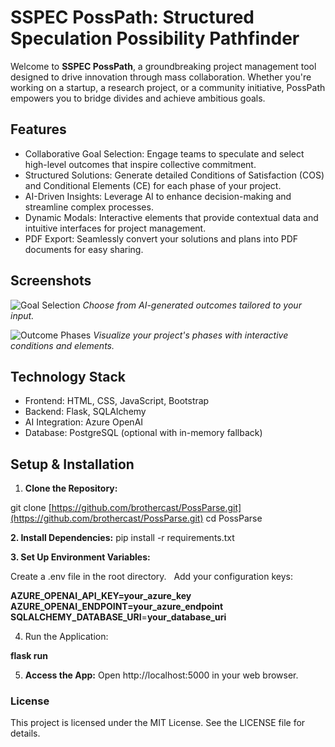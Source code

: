 #  SSPEC PossPath: Structured Speculation Possibility Pathfinder

Welcome to **SSPEC PossPath**, a groundbreaking project management tool designed to drive innovation through mass collaboration. Whether you're working on a startup, a research project, or a community initiative, PossPath empowers you to bridge divides and achieve ambitious goals.

##  Features

* Collaborative Goal Selection: Engage teams to speculate and select high-level outcomes that inspire collective commitment.
* Structured Solutions: Generate detailed Conditions of Satisfaction (COS) and Conditional Elements (CE) for each phase of your project.
* AI-Driven Insights: Leverage AI to enhance decision-making and streamline complex processes.
* Dynamic Modals: Interactive elements that provide contextual data and intuitive interfaces for project management.
* PDF Export: Seamlessly convert your solutions and plans into PDF documents for easy sharing.

##  Screenshots

![Goal Selection](static/images/goal_selection_screenshot.png)
*Choose from AI-generated outcomes tailored to your input.*

![Outcome Phases](static/images/outcome_phases_screenshot.png)
*Visualize your project's phases with interactive conditions and elements.*

##  Technology Stack

* Frontend: HTML, CSS, JavaScript, Bootstrap
* Backend: Flask, SQLAlchemy
* AI Integration: Azure OpenAI
* Database: PostgreSQL (optional with in-memory fallback)

##  Setup & Installation

1. **Clone the Repository:**

git clone [https://github.com/brothercast/PossParse.git](https://github.com/brothercast/PossParse.git)
cd PossParse


**2.  Install Dependencies:**
pip install -r requirements.txt

**3. Set Up Environment Variables:**

Create a .env file in the root directory.   
Add your configuration keys:

**AZURE_OPENAI_API_KEY=your_azure_key**
**AZURE_OPENAI_ENDPOINT=your_azure_endpoint**
**SQLALCHEMY_DATABASE_URI**=**your_database_uri**

4. Run the Application:

**flask run**

5. **Access the App:** 
Open http://localhost:5000 in your web browser.


### License
This project is licensed under the MIT License. See the LICENSE file for details.   

